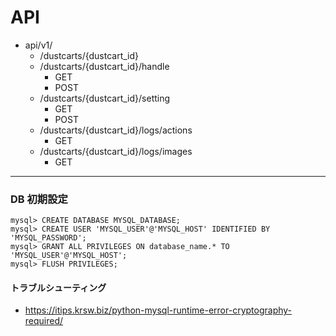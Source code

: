 # API

- api/v1/
  - /dustcarts/{dustcart_id}
  - /dustcarts/{dustcart_id}/handle
    - GET
    - POST
  - /dustcarts/{dustcart_id}/setting
    - GET
    - POST
  - /dustcarts/{dustcart_id}/logs/actions
    - GET
  - /dustcarts/{dustcart_id}/logs/images
    - GET

---

### DB 初期設定

```mysql
mysql> CREATE DATABASE MYSQL_DATABASE;
mysql> CREATE USER 'MYSQL_USER'@'MYSQL_HOST' IDENTIFIED BY 'MYSQL_PASSWORD';
mysql> GRANT ALL PRIVILEGES ON database_name.* TO 'MYSQL_USER'@'MYSQL_HOST';
mysql> FLUSH PRIVILEGES;

```

#### トラブルシューティング

- https://itips.krsw.biz/python-mysql-runtime-error-cryptography-required/

